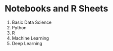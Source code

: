 # Notebooks and R Sheets 
1. Basic Data Science 
2. Python
3. R
4. Machine Learning
5. Deep Learning 
